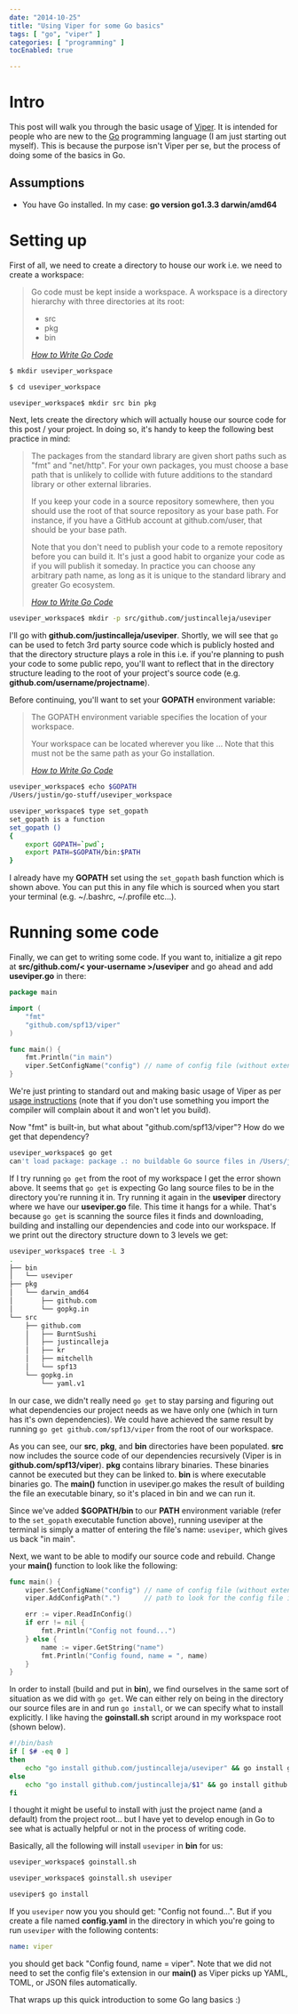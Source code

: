 ```yaml
---
date: "2014-10-25"
title: "Using Viper for some Go basics"
tags: [ "go", "viper" ]
categories: [ "programming" ]
tocEnabled: true

---
```


# Intro

This post will walk you through the basic usage of [Viper](https://github.com/spf13/viper "Viper"). It is intended for people who are new to the [Go](https://golang.org/ "Go programming language") programming language (I am just starting out myself). This is because the purpose isn't Viper per se, but the process of doing some of the basics in Go.

## Assumptions

* You have Go installed. In my case: **go version go1.3.3 darwin/amd64**

# Setting up

First of all, we need to create a directory to house our work i.e. we need to create a workspace:

<blockquote><p>Go code must be kept inside a workspace. A workspace is a directory hierarchy with three directories at its root:</p><ul><li>src</li><li>pkg</li><li>bin</li></ul><footer><cite><a href="https://golang.org/doc/code.html">How to Write Go Code</a></cite></footer></blockquote>

``` bash
$ mkdir useviper_workspace

$ cd useviper_workspace

useviper_workspace$ mkdir src bin pkg
```

Next, lets create the directory which will actually house our source code for this post / your project. In doing so, it's handy to keep the following best practice in mind:

<blockquote><p>The packages from the standard library are given short paths such as "fmt" and "net/http". For your own packages, you must choose a base path that is unlikely to collide with future additions to the standard library or other external libraries.</p><p>If you keep your code in a source repository somewhere, then you should use the root of that source repository as your base path. For instance, if you have a GitHub account at github.com/user, that should be your base path.</p><p>Note that you don't need to publish your code to a remote repository before you can build it. It's just a good habit to organize your code as if you will publish it someday. In practice you can choose any arbitrary path name, as long as it is unique to the standard library and greater Go ecosystem.</p><footer><cite><a href="https://golang.org/doc/code.html">How to Write Go Code</a></cite></footer></blockquote>

``` bash
useviper_workspace$ mkdir -p src/github.com/justincalleja/useviper
```

I'll go with **github.com/justincalleja/useviper**. Shortly, we will see that `go` can be used to fetch 3rd party source code which is publicly hosted and that the directory structure plays a role in this i.e. if you're planning to push your code to some public repo, you'll want to reflect that in the directory structure leading to the root of your project's source code (e.g. **github.com/username/projectname**).

Before continuing, you'll want to set your **GOPATH** environment variable:

<blockquote><p>The GOPATH environment variable specifies the location of your workspace.</p><p>Your workspace can be located wherever you like &hellip; Note that this must not be the same path as your Go installation.</p><footer><cite><a href="https://golang.org/doc/code.html">How to Write Go Code</a></cite></footer></blockquote>

``` bash
useviper_workspace$ echo $GOPATH
/Users/justin/go-stuff/useviper_workspace

useviper_workspace$ type set_gopath
set_gopath is a function
set_gopath ()
{
    export GOPATH=`pwd`;
    export PATH=$GOPATH/bin:$PATH
}
```

I already have my **GOPATH** set using the `set_gopath` bash function which is shown above. You can put this in any file which is sourced when you start your terminal (e.g. ~/.bashrc, ~/.profile etc&hellip;).

# Running some code

Finally, we can get to writing some code. If you want to, initialize a git repo at **src/github.com/< your-username >/useviper** and go ahead and add **useviper.go** in there:

```go
package main

import (
	"fmt"
	"github.com/spf13/viper"
)

func main() {
	fmt.Println("in main")
	viper.SetConfigName("config") // name of config file (without extension)
}
```

We're just printing to standard out and making basic usage of Viper as per [usage instructions](https://github.com/spf13/viper) (note that if you don't use something you import the compiler will complain about it and won't let you build).

Now "fmt" is built-in, but what about "github.com/spf13/viper"? How do we get that dependency?

``` bash
useviper_workspace$ go get
can't load package: package .: no buildable Go source files in /Users/justin/go-stuff/useviper_workspace
```

If I try running `go get` from the root of my workspace I get the error shown above. It seems that `go get` is expecting Go lang source files to be in the directory you're running it in. Try running it again in the **useviper** directory where we have our **useviper.go** file. This time it hangs for a while. That's because `go get` is scanning the source files it finds and downloading, building and installing our dependencies and code into our workspace. If we print out the directory structure down to 3 levels we get:

``` bash
useviper_workspace$ tree -L 3
.
├── bin
│   └── useviper
├── pkg
│   └── darwin_amd64
│       ├── github.com
│       └── gopkg.in
└── src
    ├── github.com
    │   ├── BurntSushi
    │   ├── justincalleja
    │   ├── kr
    │   ├── mitchellh
    │   └── spf13
    └── gopkg.in
        └── yaml.v1
```

In our case, we didn't really need `go get` to stay parsing and figuring out what dependencies our project needs as we have only one (which in turn has it's own dependencies). We could have achieved the same result by running `go get github.com/spf13/viper` from the root of our workspace.

As you can see, our **src**, **pkg**, and **bin** directories have been populated. **src** now includes the source code of our dependencies recursively (Viper is in **github.com/spf13/viper**). **pkg** contains library binaries. These binaries cannot be executed but they can be linked to. **bin** is where executable binaries go. The **main()** function in useviper.go makes the result of building the file an executable binary, so it's placed in bin and we can run it.

Since we've added **$GOPATH/bin** to our **PATH** environment variable (refer to the `set_gopath` executable function above), running useviper at the terminal is simply a matter of entering the file's name: `useviper`, which gives us back "in main".

Next, we want to be able to modify our source code and rebuild. Change your **main()** function to look like the following:

```go
func main() {
	viper.SetConfigName("config") // name of config file (without extension)
	viper.AddConfigPath(".")      // path to look for the config file in

	err := viper.ReadInConfig()
	if err != nil {
		fmt.Println("Config not found...")
	} else {
		name := viper.GetString("name")
		fmt.Println("Config found, name = ", name)
	}
}
```

In order to install (build and put in **bin**), we find ourselves in the same sort of situation as we did with `go get`. We can either rely on being in the directory our source files are in and run `go install`, or we can specify what to install explicitly. I like having the **goinstall.sh** script around in my workspace root (shown below).

``` bash
#!/bin/bash
if [ $# -eq 0 ]
then
    echo "go install github.com/justincalleja/useviper" && go install github.com/justincalleja/useviper
else
    echo "go install github.com/justincalleja/$1" && go install github.com/justincalleja/$1
fi
```

I thought it might be useful to install with just the project name (and a default) from the project root&hellip; but I have yet to develop enough in Go to see what is actually helpful or not in the process of writing code.

Basically, all the following will install `useviper` in **bin** for us:

``` bash
useviper_workspace$ goinstall.sh

useviper_workspace$ goinstall.sh useviper

useviper$ go install
```

If you `useviper` now you you should get: "Config not found...". But if you create a file named **config.yaml** in the directory in which you're going to run `useviper` with the following contents:

```yaml
name: viper
```

you should get back "Config found, name =  viper". Note that we did not need to set the config file's extension in our **main()** as Viper picks up YAML, TOML, or JSON files automatically.

That wraps up this quick introduction to some Go lang basics :)
